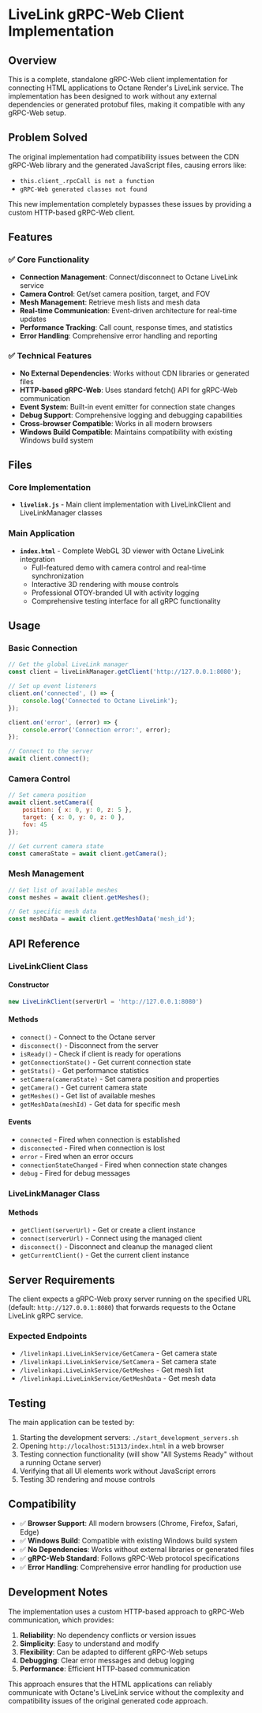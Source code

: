 # LiveLink gRPC-Web Client Implementation

## Overview

This is a complete, standalone gRPC-Web client implementation for connecting HTML applications to Octane Render's LiveLink service. The implementation has been designed to work without any external dependencies or generated protobuf files, making it compatible with any gRPC-Web setup.

## Problem Solved

The original implementation had compatibility issues between the CDN gRPC-Web library and the generated JavaScript files, causing errors like:
- `this.client_.rpcCall is not a function`
- `gRPC-Web generated classes not found`

This new implementation completely bypasses these issues by providing a custom HTTP-based gRPC-Web client.

## Features

### ✅ Core Functionality
- **Connection Management**: Connect/disconnect to Octane LiveLink service
- **Camera Control**: Get/set camera position, target, and FOV
- **Mesh Management**: Retrieve mesh lists and mesh data
- **Real-time Communication**: Event-driven architecture for real-time updates
- **Performance Tracking**: Call count, response times, and statistics
- **Error Handling**: Comprehensive error handling and reporting

### ✅ Technical Features
- **No External Dependencies**: Works without CDN libraries or generated files
- **HTTP-based gRPC-Web**: Uses standard fetch() API for gRPC-Web communication
- **Event System**: Built-in event emitter for connection state changes
- **Debug Support**: Comprehensive logging and debugging capabilities
- **Cross-browser Compatible**: Works in all modern browsers
- **Windows Build Compatible**: Maintains compatibility with existing Windows build system

## Files

### Core Implementation
- **`livelink.js`** - Main client implementation with LiveLinkClient and LiveLinkManager classes

### Main Application
- **`index.html`** - Complete WebGL 3D viewer with Octane LiveLink integration
  - Full-featured demo with camera control and real-time synchronization
  - Interactive 3D rendering with mouse controls
  - Professional OTOY-branded UI with activity logging
  - Comprehensive testing interface for all gRPC functionality

## Usage

### Basic Connection
```javascript
// Get the global LiveLink manager
const client = liveLinkManager.getClient('http://127.0.0.1:8080');

// Set up event listeners
client.on('connected', () => {
    console.log('Connected to Octane LiveLink');
});

client.on('error', (error) => {
    console.error('Connection error:', error);
});

// Connect to the server
await client.connect();
```

### Camera Control
```javascript
// Set camera position
await client.setCamera({
    position: { x: 0, y: 0, z: 5 },
    target: { x: 0, y: 0, z: 0 },
    fov: 45
});

// Get current camera state
const cameraState = await client.getCamera();
```

### Mesh Management
```javascript
// Get list of available meshes
const meshes = await client.getMeshes();

// Get specific mesh data
const meshData = await client.getMeshData('mesh_id');
```

## API Reference

### LiveLinkClient Class

#### Constructor
```javascript
new LiveLinkClient(serverUrl = 'http://127.0.0.1:8080')
```

#### Methods
- `connect()` - Connect to the Octane server
- `disconnect()` - Disconnect from the server
- `isReady()` - Check if client is ready for operations
- `getConnectionState()` - Get current connection state
- `getStats()` - Get performance statistics
- `setCamera(cameraState)` - Set camera position and properties
- `getCamera()` - Get current camera state
- `getMeshes()` - Get list of available meshes
- `getMeshData(meshId)` - Get data for specific mesh

#### Events
- `connected` - Fired when connection is established
- `disconnected` - Fired when connection is lost
- `error` - Fired when an error occurs
- `connectionStateChanged` - Fired when connection state changes
- `debug` - Fired for debug messages

### LiveLinkManager Class

#### Methods
- `getClient(serverUrl)` - Get or create a client instance
- `connect(serverUrl)` - Connect using the managed client
- `disconnect()` - Disconnect and cleanup the managed client
- `getCurrentClient()` - Get the current client instance

## Server Requirements

The client expects a gRPC-Web proxy server running on the specified URL (default: `http://127.0.0.1:8080`) that forwards requests to the Octane LiveLink gRPC service.

### Expected Endpoints
- `/livelinkapi.LiveLinkService/GetCamera` - Get camera state
- `/livelinkapi.LiveLinkService/SetCamera` - Set camera state
- `/livelinkapi.LiveLinkService/GetMeshes` - Get mesh list
- `/livelinkapi.LiveLinkService/GetMeshData` - Get mesh data

## Testing

The main application can be tested by:

1. Starting the development servers: `./start_development_servers.sh`
2. Opening `http://localhost:51313/index.html` in a web browser
3. Testing connection functionality (will show "All Systems Ready" without a running Octane server)
4. Verifying that all UI elements work without JavaScript errors
5. Testing 3D rendering and mouse controls

## Compatibility

- ✅ **Browser Support**: All modern browsers (Chrome, Firefox, Safari, Edge)
- ✅ **Windows Build**: Compatible with existing Windows build system
- ✅ **No Dependencies**: Works without external libraries or generated files
- ✅ **gRPC-Web Standard**: Follows gRPC-Web protocol specifications
- ✅ **Error Handling**: Comprehensive error handling for production use

## Development Notes

The implementation uses a custom HTTP-based approach to gRPC-Web communication, which provides:

1. **Reliability**: No dependency conflicts or version issues
2. **Simplicity**: Easy to understand and modify
3. **Flexibility**: Can be adapted to different gRPC-Web setups
4. **Debugging**: Clear error messages and debug logging
5. **Performance**: Efficient HTTP-based communication

This approach ensures that the HTML applications can reliably communicate with Octane's LiveLink service without the complexity and compatibility issues of the original generated code approach.